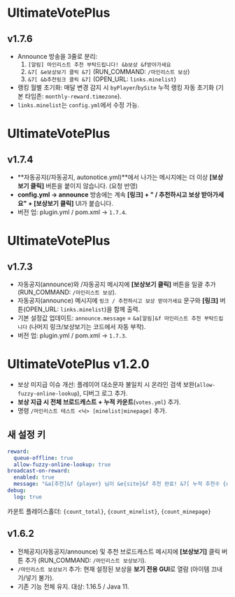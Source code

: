 # UltimateVotePlus

## v1.7.6
- Announce 방송을 3줄로 분리:
  1) `[알림] 마인리스트 추천 부탁드립니다! &b보상 &f받아가세요`
  2) `&7[ &e보상보기 클릭 &7]` (RUN_COMMAND: `/마인리스트 보상`)
  3) `&7[ &b추천링크 클릭 &7]` (OPEN_URL: `links.minelist`)
- 랭킹 월별 초기화: 매달 변경 감지 시 `byPlayer`/`bySite` 누적 랭킹 자동 초기화 (기본 타임존: `monthly-reward.timezone`).
- `links.minelist`는 `config.yml`에서 수정 가능.

# UltimateVotePlus

## v1.7.4
- **자동공지(/자동공지, autonotice.yml)**에서 나가는 메시지에는 더 이상 **[보상보기 클릭]** 버튼을 붙이지 않습니다. (요청 반영)
- **config.yml → announce** 방송에는 계속 **[링크] + " / 추천하시고 보상 받아가세요" + [보상보기 클릭]** UI가 붙습니다.
- 버전 업: plugin.yml / pom.xml → `1.7.4`.

# UltimateVotePlus

## v1.7.3
- 자동공지(announce)와 /자동공지 메시지에 **[보상보기 클릭]** 버튼을 일괄 추가 (RUN_COMMAND: `/마인리스트 보상`).
- 자동공지(announce) 메시지에 `링크 / 추천하시고 보상 받아가세요` 문구와 **[링크]** 버튼(OPEN_URL: `links.minelist`)을 함께 출력.
- 기본 설정값 업데이트: `announce.message` = `&a[알림]&f 마인리스트 추천 부탁드립니다` (나머지 링크/보상보기는 코드에서 자동 부착).
- 버전 업: plugin.yml / pom.xml -> `1.7.3`.

# UltimateVotePlus v1.2.0

- 보상 미지급 이슈 개선: 플레이어 대소문자 불일치 시 온라인 검색 보완(`allow-fuzzy-online-lookup`), 디버그 로그 추가.
- **보상 지급 시 전체 브로드캐스트 + 누적 카운트**(`votes.yml`) 추가.
- 명령 `/마인리스트 테스트 <닉> [minelist|minepage]` 추가.

## 새 설정 키
```yml
reward:
  queue-offline: true
  allow-fuzzy-online-lookup: true
broadcast-on-reward:
  enabled: true
  message: "&a[추천]&f {player} 님이 &e{site}&f 추천 완료! &7[ 누적 추천수 {count_total} ]"
debug:
  log: true
```
카운트 플레이스홀더: `{count_total}`, `{count_minelist}`, `{count_minepage}`


## v1.6.2
- 전체공지(자동공지/announce) 및 추천 브로드캐스트 메시지에 **[보상보기]** 클릭 버튼 추가 (RUN_COMMAND: `/마인리스트 보상보기`).
- `/마인리스트 보상보기` 추가: 현재 설정된 보상을 **보기 전용 GUI**로 열람 (아이템 끄내기/넣기 불가).
- 기존 기능 전체 유지. 대상: 1.16.5 / Java 11.
